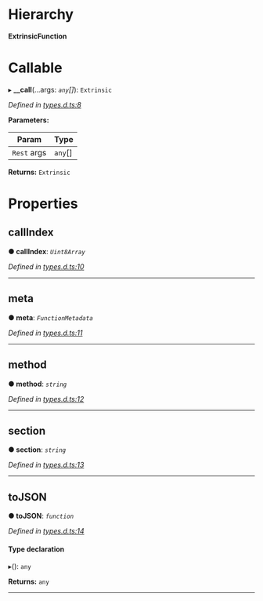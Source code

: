 

# Hierarchy

**ExtrinsicFunction**

# Callable
▸ **__call**(...args: *`any`[]*): `Extrinsic`

*Defined in [types.d.ts:8](https://github.com/polkadot-js/api/blob/1e9b69c/packages/type-extrinsics/src/types.d.ts#L8)*

**Parameters:**

| Param | Type |
| ------ | ------ |
| `Rest` args | `any`[] |

**Returns:** `Extrinsic`

# Properties

<a id="callindex"></a>

##  callIndex

**● callIndex**: *`Uint8Array`*

*Defined in [types.d.ts:10](https://github.com/polkadot-js/api/blob/1e9b69c/packages/type-extrinsics/src/types.d.ts#L10)*

___
<a id="meta"></a>

##  meta

**● meta**: *`FunctionMetadata`*

*Defined in [types.d.ts:11](https://github.com/polkadot-js/api/blob/1e9b69c/packages/type-extrinsics/src/types.d.ts#L11)*

___
<a id="method"></a>

##  method

**● method**: *`string`*

*Defined in [types.d.ts:12](https://github.com/polkadot-js/api/blob/1e9b69c/packages/type-extrinsics/src/types.d.ts#L12)*

___
<a id="section"></a>

##  section

**● section**: *`string`*

*Defined in [types.d.ts:13](https://github.com/polkadot-js/api/blob/1e9b69c/packages/type-extrinsics/src/types.d.ts#L13)*

___
<a id="tojson"></a>

##  toJSON

**● toJSON**: *`function`*

*Defined in [types.d.ts:14](https://github.com/polkadot-js/api/blob/1e9b69c/packages/type-extrinsics/src/types.d.ts#L14)*

#### Type declaration
▸(): `any`

**Returns:** `any`

___

